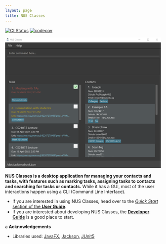 ```yaml
---
layout: page
title: NUS Classes
---
```


[![CI Status](https://github.com/ay2122s2-cs2103t-t12-4/tp/workflows/Java%20CI/badge.svg)](https://github.com/ay2122s2-cs2103t-t12-4/tp/actions)
[![codecov](https://codecov.io/gh/ay2122s2-cs2103t-t12-4/tp/branch/master/graph/badge.svg)](https://codecov.io/gh/ay2122s2-cs2103t-t12-4/tp)

![Ui](images/Ui.png)

**NUS Classes is a desktop application for managing your contacts and tasks, with features such as marking tasks, assigning tasks to contacts and searching for tasks or contacts.** While it has a GUI, most of the user interactions happen using a CLI (Command Line Interface).

* If you are interested in using NUS Classes, head over to the [_Quick Start_ section of the **User Guide**](UserGuide.html#quick-start).
* If you are interested about developing NUS Classes, the [**Developer Guide**](DeveloperGuide.html) is a good place to start.

a
**Acknowledgements**

* Libraries used: [JavaFX](https://openjfx.io/), [Jackson](https://github.com/FasterXML/jackson), [JUnit5](https://github.com/junit-team/junit5)
